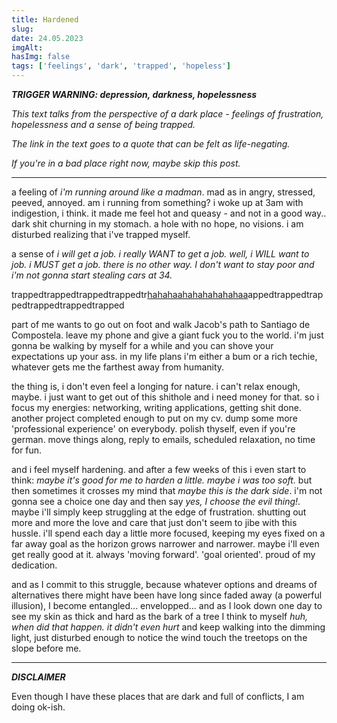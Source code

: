 ```yaml
---
title: Hardened
slug:
date: 24.05.2023
imgAlt:
hasImg: false
tags: ['feelings', 'dark', 'trapped', 'hopeless']
---
```


**_TRIGGER WARNING: depression, darkness, hopelessness_**

_This text talks from the perspective of a dark place - feelings of frustration, hopelessness and a sense of being trapped._

_The link in the text goes to a quote that can be felt as life-negating._

_If you're in a bad place right now, maybe skip this post._

---

a feeling of _i'm running around like a madman_. mad as in angry, stressed, peeved, annoyed. am i running from something? i woke up at 3am with indigestion, i think. it made me feel hot and queasy - and not in a good way.. dark shit churning in my stomach. a hole with no hope, no visions. i am disturbed realizing that i've trapped myself.

a sense of _i will get a job. i really WANT to get a job. well, i WILL want to job. i MUST get a job. there is no other way. I don't want to stay poor and i'm not gonna start stealing cars at 34._

trappedtrappedtrappedtrappedtr[hahahaahahahahahahaa](https://www.goodreads.com/quotes/10228186-there-is-an-ancient-story-that-king-midas-hunted-in)appedtrappedtrappedtrappedtrappedtrapped

part of me wants to go out on foot and walk Jacob's path to Santiago de Compostela. leave my phone and give a giant fuck you to the world. i'm just gonna be walking by myself for a while and you can shove your expectations up your ass. in my life plans i'm either a bum or a rich techie, whatever gets me the farthest away from humanity.

the thing is, i don't even feel a longing for nature. i can't relax enough, maybe. i just want to get out of this shithole and i need money for that. so i focus my energies: networking, writing applications, getting shit done. another project completed enough to put on my cv. dump some more 'professional experience' on everybody. polish thyself, even if you're german. move things along, reply to emails, scheduled relaxation, no time for fun.

and i feel myself hardening. and after a few weeks of this i even start to think: _maybe it's good for me to harden a little. maybe i was too soft._ but then sometimes it crosses my mind that _maybe this is the dark side_. i'm not gonna see a choice one day and then say _yes, I choose the evil thing!_. maybe i'll simply keep struggling at the edge of frustration. shutting out more and more the love and care that just don't seem to jibe with this hussle. i'll spend each day a little more focused, keeping my eyes fixed on a far away goal as the horizon grows narrower and narrower. maybe i'll even get really good at it. always 'moving forward'. 'goal oriented'. proud of my dedication.

and as I commit to this struggle, because whatever options and dreams of alternatives there might have been have long since faded away (a powerful illusion), I become entangled... envelopped... and as I look down one day to see my skin as thick and hard as the bark of a tree I think to myself _huh, when did that happen. it didn't even hurt_ and keep walking into the dimming light, just disturbed enough to notice the wind touch the treetops on the slope before me.

---

**_DISCLAIMER_**

Even though I have these places that are dark and full of conflicts, I am doing ok-ish.
